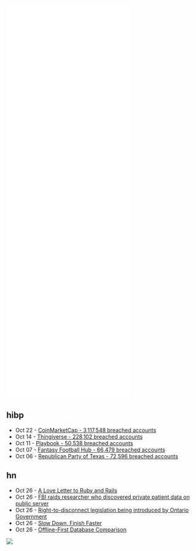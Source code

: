 ![Metrics](https://raw.githubusercontent.com/phixion/phixion/master/metrics.svg)

## hibp

<!--
for https://github.com/phixion/phixion/blob/main/.github/workflows/feeds.yml
-->
<!--START_SECTION:haveibeenpwnd-->
- Oct 22 - [CoinMarketCap - 3,117,548 breached accounts](https://haveibeenpwned.com/PwnedWebsites#CoinMarketCap)
- Oct 14 - [Thingiverse - 228,102 breached accounts](https://haveibeenpwned.com/PwnedWebsites#Thingiverse)
- Oct 11 - [Playbook - 50,538 breached accounts](https://haveibeenpwned.com/PwnedWebsites#Playbook)
- Oct 07 - [Fantasy Football Hub - 66,479 breached accounts](https://haveibeenpwned.com/PwnedWebsites#FantasyFootballHub)
- Oct 06 - [Republican Party of Texas - 72,596 breached accounts](https://haveibeenpwned.com/PwnedWebsites#RepublicanPartyOfTexas)
<!--END_SECTION:haveibeenpwnd-->

## hn

<!--
for https://github.com/phixion/phixion/blob/main/.github/workflows/feeds.yml
-->
<!--START_SECTION:hn-->
- Oct 26 - [A Love Letter to Ruby and Rails](https://jmarchello.com/a-love-letter-to-ruby-and-rails)
- Oct 26 - [FBI raids researcher who discovered private patient data on public server](https://www.dailydot.com/debug/justin-shafer-fbi-raid/)
- Oct 26 - [Right-to-disconnect legislation being introduced by Ontario Government](https://www.cbc.ca/news/canada/toronto/ontario-to-introduce-legislation-to-help-protect-workers-1.6223719)
- Oct 26 - [Slow Down, Finish Faster](https://briandicroce.com/slow-down-finish-faster/)
- Oct 26 - [Offline-First Database Comparison](https://github.com/pubkey/client-side-databases)
<!--END_SECTION:hn-->

<!--
for https://yhype.me
-->
![](https://hit.yhype.me/github/profile?user_id=13013670)
